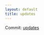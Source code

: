 ```yaml
---
layout: default
title: updates
---
```


Commit: [updates](https://github.com/DanGahanCGI/DanGahanCGI.github.io/commit/87c514f69b513bacfa88f00d8c8b3c4b82f08004)


